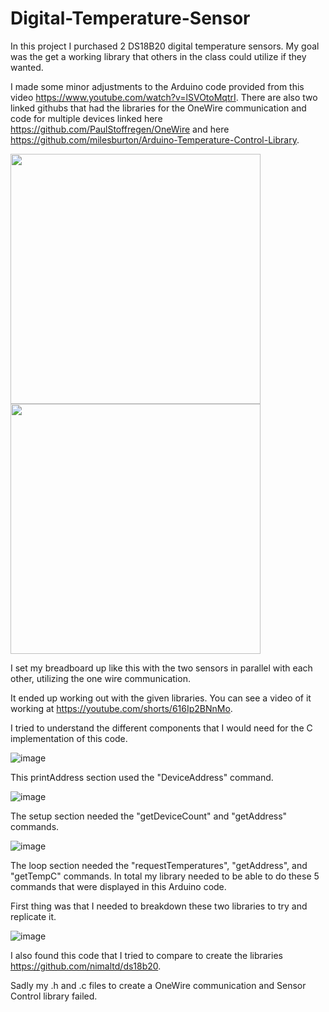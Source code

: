 # Digital-Temperature-Sensor

In this project I purchased 2 DS18B20 digital temperature sensors.
  My goal was the get a working library that others in the class could utilize if they wanted.


I made some minor adjustments to the Arduino code provided from this video https://www.youtube.com/watch?v=lSVOtoMqtrI.
  There are also two linked githubs that had the libraries for the OneWire communication and code for multiple devices linked here https://github.com/PaulStoffregen/OneWire and here https://github.com/milesburton/Arduino-Temperature-Control-Library.


<p float="left">
  <img src="https://user-images.githubusercontent.com/95442814/229376661-9f7f2b3c-a889-47da-b8e3-02390ab8a558.png" width="400" />
  <img src="https://user-images.githubusercontent.com/95442814/229376677-852dcbc5-eea4-44bc-982f-53aeb9246b6b.png" width="400" /> 
</p>

I set my breadboard up like this with the two sensors in parallel with each other, utilizing the one wire communication.

It ended up working out with the given libraries.  You can see a video of it working at https://youtube.com/shorts/616Ip2BNnMo.

I tried to understand the different components that I would need for the C implementation of this code.

![image](https://user-images.githubusercontent.com/95442814/229375109-04f74d54-d500-40b4-9efc-6fd53d1627ff.png)

This printAddress section used the "DeviceAddress" command.  

![image](https://user-images.githubusercontent.com/95442814/229375896-31785a0c-dd0f-45e2-80b7-ffe8b00239bf.png)

The setup section needed the "getDeviceCount" and "getAddress" commands.

![image](https://user-images.githubusercontent.com/95442814/229376118-070290d9-27db-4ab9-ae7a-30fab47467d7.png)

The loop section needed the "requestTemperatures", "getAddress", and "getTempC" commands.
In total my library needed to be able to do these 5 commands that were displayed in this Arduino code.


First thing was that I needed to breakdown these two libraries to try and replicate it.

![image](https://user-images.githubusercontent.com/95442814/229374981-46fb83f5-81c8-47ca-8071-1c72ead2e957.png)

I also found this code that I tried to compare to create the libraries https://github.com/nimaltd/ds18b20.


Sadly my .h and .c files to create a OneWire communication and Sensor Control library failed.
